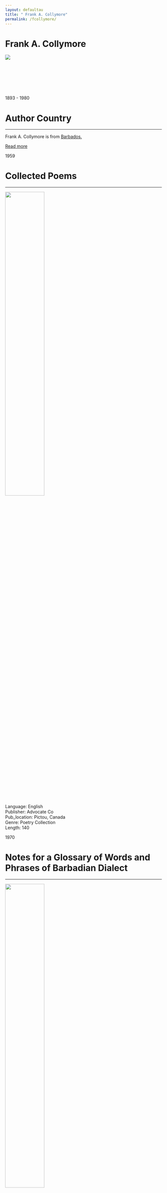 ```yaml
---
layout: defaultau
title: " Frank A. Collymore"
permalink: /fcollymore/
---
```

<!-- partial:index.partial.html -->
<div class="content">
    <h1>Frank A. Collymore</h1>
    <div class="quote">
        <div><img src="https://aaregistry.org/wp-content/uploads/2012/02/Frank-Collymore.jpg" class="logo"></div>
    </div>
    <div class="timeline">
        <div style="padding-bottom:100px;"></div>
        <div class="block">
            <div class="date right"><p class="right"> 1893 - 1980 </p></div>
            <div class="dot"></div>
            <div class="left first">
            <div class="author_country">
                <h1>Author Country</h1><hr>
          <div class="aclocation">  <p> Frank A. Collymore is from <a href="http://localhost:4000/12">Barbados.</a></p> </div>
              <div class="acreadmore">  <a href="https://en.wikipedia.org/wiki/Frank_Collymore" target="_blank">Read more</a></div>
            </div>
            </div>
        </div>
        <div class="block">
            <div class="date left"><p class="left">1959</p></div>
            <div class="dot"></div>
            <div class="right">
                <h1>Collected Poems</h1><hr>
                <p><img src="https://pictures.abebooks.com/inventory/md/md31174900630.jpg"  height="50%" width = "50%"></p>
                <p>
                Language: English <br/>
                Publisher: Advocate Co <br/>
                Pub_location: Pictou, Canada <br/>
                Genre: Poetry Collection <br/>
                Length: 140 <br/>               
                 </p>
            </div>
        </div>
        <div class="block">
            <div class="date right"><p class="right">1970</p></div>
            <div class="dot"></div>
            <div class="left">
                <h1>Notes for a Glossary of Words and Phrases of Barbadian Dialect</h1><hr>
                <p><img src="https://d3525k1ryd2155.cloudfront.net/h/254/198/1298198254.0.m.jpg"  height="50%" width = "50%"></p>
                Language: English <br/>
                Publisher: Advocate Co <br/>
                Pub_location: Pictou, Canada <br/>
                Genre: Nonfiction Book <br/>
                Length: 127 <br/>                 
                   </p>
            </div>
        </div>
        <div class="block">
            <div class="date left"><p class="left hide">1971</p></div>
            <div class="dot"></div>
            <div class="right hide">
                <h1>Selected Poems</h1><hr>
                <p><img src="https://pictures.abebooks.com/inventory/md/md30764299524.jpg"  height="50%" width = "50%"></p>
                <p>
                Language: English <br/>
                Publisher: Coles Printery<br/>
                Pub_location: Wildey, Barbados <br/>
                Genre: Poetry Collection <br/>
                Length: 67 <br/>    
                 </p>
            </div>
        </div>
        <div class="block">
            <div class="date right"><p class="right hide">1993</p></div>
            <div class="dot"></div>
            <div class="left hide">
                <h1>The Man Who Loved Attending Funerals and Other Stories</h1><hr>
                <p><img src="https://i.gr-assets.com/images/S/compressed.photo.goodreads.com/books/1349001068l/3893645.jpg"  height="50%" width = "50%"></p>
                <p>
                Language: English <br/>
                Publisher: Heinemann <br/>
                Pub_location: Oxford, England <br/>
                Genre: Fiction (Short Story Collection) <br/>
                Length: 178 <br/>                  
                </p>
            </div>
    </div>
</div>
<!-- partial -->
  <script src='https://cdnjs.cloudflare.com/ajax/libs/jquery/3.1.1/jquery.min.js'></script><script  src="assets/js/authorscript.js"></script>
